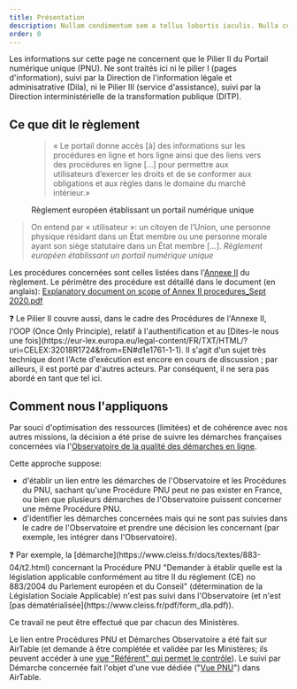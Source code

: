 ```yaml
---
title: Présentation
description: Nullam condimentum sem a tellus lobortis iaculis. Nulla cursus maximus egestas. Proin vehicula ullamcorper ipsum, eu mollis ante sodales nec
order: 0
---
```


Les informations sur cette page ne concernent que le Pilier II du Portail numérique unique (PNU). Ne sont traités ici ni le pilier I (pages d'information), suivi par la Direction de l'information légale et adminisatrative (Dila), ni le Pilier III (service d'assistance), suivi par la Direction interministérielle de la transformation publique (DITP).

## Ce que dit le règlement

<figure class="fr-quote">
    <blockquote>
        <p>« Le portail donne accès [à] des informations sur les procédures en ligne et hors ligne ainsi que des liens vers des procédures en ligne [...] pour permettre aux utilisateurs d’exercer les droits et de se conformer aux obligations et aux règles dans le domaine du marché intérieur.» </p>
    </blockquote> 
  <figcaption>
<p class=“fr-quote__source”>Règlement européen établissant un portail numérique unique</p>
</figcaption>
</figure> 

> On entend par « utilisateur »: un citoyen de l’Union, une personne physique résidant dans un État membre ou une personne morale ayant son siège statutaire dans un État membre [...]. *Règlement européen établissant un portail numérique unique*
> 

Les procédures concernées sont celles listées dans l'[Annexe II](https://eur-lex.europa.eu/legal-content/FR/TXT/HTML/?uri=CELEX:32018R1724&from=EN#d1e32-36-1) du règlement. Le périmètre des procédure est détaillé dans le document (en anglais):
[Explanatory document on scope of Annex II procedures_Sept 2020.pdf](https://github.com/DISIC/design.numerique.gouv.fr/files/7839407/Explanatory.document.on.scope.of.Annex.II.procedures_Sept.2020.pdf)

<div class="fr-callout fr-fi-information-line">
    <p class="fr-callout__text">
   ❓ Le Pilier II couvre aussi, dans le cadre des Procédures de l'Annexe II, l'OOP (Once Only Principle), relatif à l'authentification et au [Dites-le nous une fois](https://eur-lex.europa.eu/legal-content/FR/TXT/HTML/?uri=CELEX:32018R1724&from=EN#d1e1761-1-1). Il s'agit d'un sujet très technique dont l'Acte d'exécution est encore en cours de discussion ; par ailleurs, il est porté par d'autres acteurs. Par conséquent, il ne sera pas abordé en tant que tel ici.
    </p>
</div> 

## Comment nous l'appliquons

Par souci d'optimisation des ressources (limitées) et de cohérence avec nos autres missions, la décision a été prise de suivre les démarches françaises concernées via l'[Observatoire de la qualité des démarches en ligne](https://observatoire.numerique.gouv.fr/).

Cette approche suppose:

* d'établir un lien entre les démarches de l'Observatoire et les Procédures du PNU, sachant qu'une Procédure PNU peut ne pas exister en France, ou bien que plusieurs démarches de l'Observatoire puissent concerner une même Procédure PNU.
* d'identifier les démarches concernées mais qui ne sont pas suivies dans le cadre de l'Observatoire et prendre une décision les concernant (par exemple, les intégrer dans l'Observatoire).

<aside>
❓ Par exemple, la [démarche](https://www.cleiss.fr/docs/textes/883-04/t2.html) concernant la Procédure PNU "Demander à établir quelle est la législation applicable conformément au titre II du règlement (CE) no 883/2004 du Parlement européen et du Conseil" (détermination de la Législation Sociale Applicable) n'est pas suivi dans l'Observatoire (et n'est [pas dématérialisée](https://www.cleiss.fr/pdf/form_dla.pdf)).

</aside>

Ce travail ne peut être effectué que par chacun des Ministères.

Le lien entre Procédures PNU et Démarches Observatoire a été fait sur AirTable (et demande à être complétée et validée par les Ministères; ils peuvent accéder à une [vue "Référent" qui permet le contrôle](https://airtable.com/shrHA6vtsvmvEJygE/tblkvBZs4Hwj5JDhF)). Le suivi par Démarche concernée fait l'objet d'une vue dédiée ("[Vue PNU](https://airtable.com/appQEhagAVjFbQgUy/tblZBbUVBRh33yy7g/viwAmfeLrCSAo4tbl?blocks=hide)") dans AirTable.

